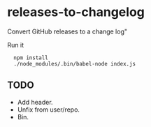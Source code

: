 # releases-to-changelog

Convert GitHub releases to a change log"

Run it
```
  npm install
  ./node_modules/.bin/babel-node index.js
```

## TODO
- Add header.
- Unfix from user/repo.
- Bin.
